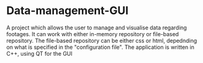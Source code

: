# Data-management-GUI
A project which allows the user to manage and visualise data regarding footages. It can work with either in-memory repository or file-based repository. The file-based repository can be either css or html, depednding on what is specified in the "configuration file". The application is written in C++, using QT for the GUI
